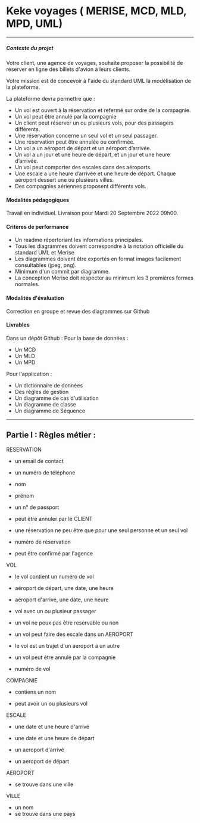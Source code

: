 # Keke voyages ( MERISE, MCD, MLD, MPD, UML)

---

##### Contexte du projet

Votre client, une agence de voyages, souhaite proposer la possibilité de réserver en ligne des billets d'avion à leurs clients.

Votre mission est de concevoir à l'aide du standard UML la modélisation de la plateforme.

La plateforme devra permettre que :

- Un vol est ouvert à la réservation et refermé sur ordre de la compagnie.
- Un vol peut être annulé par la compagnie
- Un client peut réserver un ou plusieurs vols, pour des passagers différents.
- Une réservation concerne un seul vol et un seul passager.
- Une réservation peut être annulée ou confirmée.
- Un vol a un aéroport de départ et un aéroport d’arrivée.
- Un vol a un jour et une heure de départ, et un jour et une heure d’arrivée.
- Un vol peut comporter des escales dans des aéroports.
- Une escale a une heure d’arrivée et une heure de départ.
 Chaque aéroport dessert une ou plusieurs villes.
- Des compagnies aériennes proposent différents vols.
​
#### Modalités pédagogiques

Travail en individuel. Livraison pour Mardi 20 Septembre 2022 09h00.



#### Critères de performance

- Un readme répertoriant les informations principales.
- Tous les diagrammes doivent correspondre à la notation officielle du standard UML et Merise
- Les diagrammes doivent être exportés en format images facilement consultables (jpeg, png).
- Minimum d'un commit par diagramme.
- La conception Merise doit respecter au minimum les 3 premières formes normales.

#### Modalités d'évaluation
Correction en groupe et revue des diagrammes sur Github
#### Livrables

Dans un dépôt Github : 
Pour la base de données :
- Un MCD
- Un MLD
- Un MPD

Pour l'application :
- Un dictionnaire de données
- Des règles de gestion
- Un diagramme de cas d'utilisation
- Un diagramme de classe
- Un diagramme de Séquence

---

## Partie I : Règles métier : 


RESERVATION  

- un email de contact

- un numéro de téléphone

- nom

- prénom

- un n° de passport

- peut être annuler par le CLIENT  

- une réservation ne peu être que pour une seul personne et un seul vol

- numéro de réservation

- peut être confirmé par l'agence



VOL  

- le vol contient un numéro de vol  

- aéroport de départ, une date, une heure  

- aéroport d'arrivé, une date, une heure  

- vol avec un ou plusieur passager  

- un vol ne peux pas être reservable ou non  

- un vol peut faire des escale dans un AEROPORT  

- le vol est un trajet d'un aeroport à un autre  

- un vol peut être annulé par la compagnie

- numéro de vol

COMPAGNIE

- contiens un nom

- peut avoir un ou plusieurs vol

ESCALE

- une date et une heure d'arrivé  

- une date et une heure de départ  

- un aeroport d'arrivé  

- un aeroport de départ

 

AEROPORT

- se trouve dans une ville  


VILLE

- un nom
- se trouve dans une pays